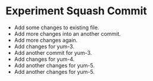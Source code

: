 # Experiment Squash Commit

- Add some changes to existing file.
- Add more changes into an another commit.
- Add more changes again.
- Add changes for yum-3.
- Add another commit for yum-3.
- Add changes for yum-4.
- Add another changes for yum-5.
- Add another changes for yum-5.